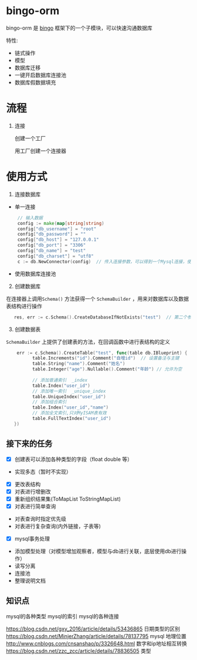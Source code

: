 # bingo-orm

bingo-orm 是 [bingo](https://github.com/silsuer/bingo) 框架下的一个子模块，可以快速沟通数据库

特性:
 - 链式操作
 - 模型
 - 数据库迁移
 - 一键开启数据库连接池
 - 数据库假数据填充
 
 # 流程
 
 1. 连接
   
    创建一个工厂
    
    用工厂创建一个连接器
    
# 使用方式

 1. 连接数据库
   - 单一连接
     
     ```go
      // 输入数据
	  config := make(map[string]string)
	  config["db_username"] = "root"
	  config["db_password"] = ""
	  config["db_host"] = "127.0.0.1"
	  config["db_port"] = "3306"
	  config["db_name"] = "test"
	  config["db_charset"] = "utf8"
	  c := db.NewConnector(config)  // 传入连接参数，可以得到一个Mysql连接，使用其他数据库则调用其他的新建数据库连接的方法        
     ```
     
   - 使用数据库连接池
   
 2. 创建数据库
     
   在连接器上调用`Schema()` 方法获得一个 `SchemaBuilder` ，用来对数据库以及数据表结构进行操作  
     
   ```go
      res, err := c.Schema().CreateDatabaseIfNotExists("test")  // 第二个参数是字符集，第三个参数是排序规则
   ```
 
 3. 创建数据表
 
  `SchemaBuilder` 上提供了创建表的方法，在回调函数中进行表结构的定义
  
  ```go
      err := c.Schema().CreateTable("test", func(table db.IBlueprint) {
      		table.Increments("id").Comment("自增id")  // 设置备注与主键
      		table.String("name").Comment("姓名")  
      		table.Integer("age").Nullable().Comment("年龄") // 允许为空
      		
      		// 添加普通索引  _index
            table.Index("user_id")
            // 添加唯一索引  _unique_index
            table.UniqueIndex("user_id")
            // 添加组合索引 
            table.Index("user_id","name")
            // 添加全文索引,只对MyISAM表有效
            table.FullTextIndex("user_id")
     })
  ```
  
## 接下来的任务
  - [x] 创建表可以添加各种类型的字段（float double 等）  
  - 实现多态（暂时不实现）
  - [x] 更改表结构
  - [x] 对表进行增删改
  - [x] 重新组织结果集(ToMapList ToStringMapList)
  - [x] 对表进行简单查询
  - 对表查询时指定优先级
  - 对表进行复杂查询(内外链接，子表等)
  - [x] mysql事务处理
  - 添加模型处理（对模型增加观察者，模型与db进行关联，底层使用db进行操作）
  - 读写分离
  - 连接池
  - 整理说明文档
## 知识点
   
   mysql的各种类型
   mysql的索引
   mysql的各种连接
   
   https://blog.csdn.net/gxy_2016/article/details/53436865  日期类型的区别
   https://blog.csdn.net/MinjerZhang/article/details/78137795 mysql 地理位置
   http://www.cnblogs.com/cnsanshao/p/3326648.html  数字和ip地址相互转换
   https://blog.csdn.net/zzc_zcc/article/details/78836505 类型